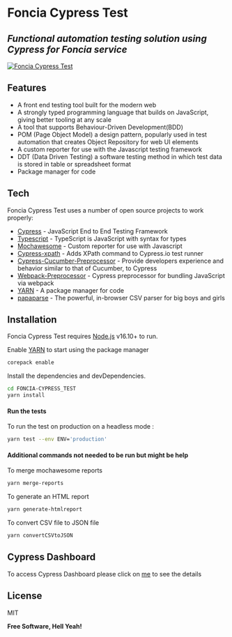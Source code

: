 # Foncia Cypress Test
## _Functional automation testing solution using Cypress for Foncia service_

[![Foncia Cypress Test](https://img.shields.io/endpoint?url=https://dashboard.cypress.io/badge/detailed/6jwnmi/main&style=for-the-badge&logo=cypress)](https://dashboard.cypress.io/projects/6jwnmi/runs)

## Features

- A front end testing tool built for the modern web
- A strongly typed programming language that builds on JavaScript, giving better tooling at any scale
- A tool that supports Behaviour-Driven Development(BDD)
- POM (Page Object Model) a design pattern, popularly used in test automation that creates Object Repository for web UI elements
- A custom reporter for use with the Javascript testing framework
- DDT (Data Driven Testing) a software testing method in which test data is stored in table or spreadsheet format
- Package manager for code

## Tech

Foncia Cypress Test uses a number of open source projects to work properly:

- [Cypress] - JavaScript End to End Testing Framework
- [Typescript] - TypeScript is JavaScript with syntax for types
- [Mochawesome] - Custom reporter for use with Javascript
- [Cypress-xpath] - Adds XPath command to Cypress.io test runner
- [Cypress-Cucumber-Preprocessor] - Provide developers experience and behavior similar to that of Cucumber, to Cypress
- [Webpack-Preprocessor] - Cypress preprocessor for bundling JavaScript via webpack
- [YARN] - A package manager for code
- [papaparse] - The powerful, in-browser CSV parser for big boys and girls

## Installation

Foncia Cypress Test requires [Node.js](https://nodejs.org/) v16.10+ to run.

Enable [YARN](https://yarnpkg.com/) to start using the package manager

```sh
corepack enable
```

Install the dependencies and devDependencies.

```sh
cd FONCIA-CYPRESS_TEST
yarn install
```

#### Run the tests

To run the test on production on a headless mode :

```sh
yarn test --env ENV='production'
```

#### Additional commands not needed to be run but might be help

To merge mochawesome reports
```sh
yarn merge-reports
```

To generate an HTML report
```sh
yarn generate-htmlreport
```

To convert CSV file to JSON file

```sh
yarn convertCSVtoJSON
```

## Cypress Dashboard

To access Cypress Dashboard please click on [me](https://dashboard.cypress.io/projects/6jwnmi/runs/109/overview) to see the details

## License

MIT

**Free Software, Hell Yeah!**

[//]: # (These are reference links used in the body of this note and get stripped out when the markdown processor does its job.)

   [Cypress]: <https://github.com/cypress-io/cypress>
   [Typescript]: <https://github.com/microsoft/TypeScript>
   [Mochawesome]: <https://github.com/adamgruber/mochawesome>
   [Cypress-xpath]: <https://github.com/cypress-io/cypress-xpath>
   [Cypress-Cucumber-Preprocessor]: <https://github.com/badeball/cypress-cucumber-preprocessor>
   [Webpack-Preprocessor]: <https://github.com/cypress-io/cypress/tree/master/npm/webpack-preprocessor#readme>
   [YARN]: <https://github.com/yarnpkg/yarn>
   [papaparse]: <https://github.com/mholt/PapaParse>
